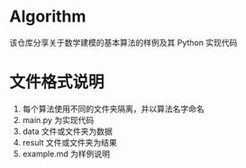 # Algorithm
该仓库分享关于数学建模的基本算法的样例及其 Python 实现代码

# 文件格式说明
1. 每个算法使用不同的文件夹隔离，并以算法名字命名
2. main.py 为实现代码
3. data 文件或文件夹为数据
4. result 文件或文件夹为结果
5. example.md 为样例说明


